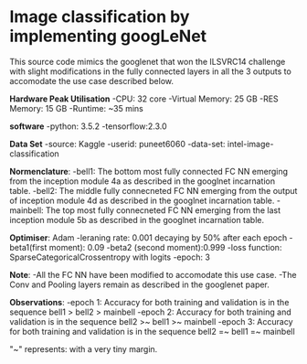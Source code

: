 # Image classification by implementing googLeNet

This source code mimics the googlenet that won the ILSVRC14 challenge with slight modifications in the fully connected layers in all the 3 outputs to accomodate the use case described below.

**Hardware Peak Utilisation**
-CPU: 32 core
-Virtual Memory: 25 GB
-RES Memory: 15 GB
-Runtime: ~35 mins

**software**
-python: 3.5.2
-tensorflow:2.3.0

**Data Set**
-source: Kaggle 
-userid: puneet6060 
-data-set: intel-image-classification

**Normenclature**:
-bell1: The bottom most fully connected FC NN emerging from the inception module 4a as described in the googlnet incarnation table.
-bell2: The middle fully connecneted FC NN emerging from the output of inception module 4d as described in the googlnet incarnation table.
-mainbell: The top most fully connecneted FC NN emerging from the last inception module 5b as described in the googlnet incarnation table.

**Optimiser**: Adam
-leraning rate: 0.001 decaying by 50% after each epoch
-beta1(first moment): 0.09
-beta2 (second moment):0.999
-loss function: SparseCategoricalCrossentropy with logits
-epoch: 3

**Note**:
-All the FC NN have been modified to accomodate this use case.
-The Conv and Pooling layers remain as described in the googlenet paper.

**Observations**:
-epoch 1: Accuracy for both training and validation is in the sequence  bell1 > bell2 > mainbell
-epoch 2: Accuracy for both training and validation is in the sequence  bell2 >~ bell1 >~ mainbell
-epoch 3: Accuracy for both training and validation is in the sequence  bell2 =~ bell1 =~ mainbell

"~" represents: with a very tiny margin.
